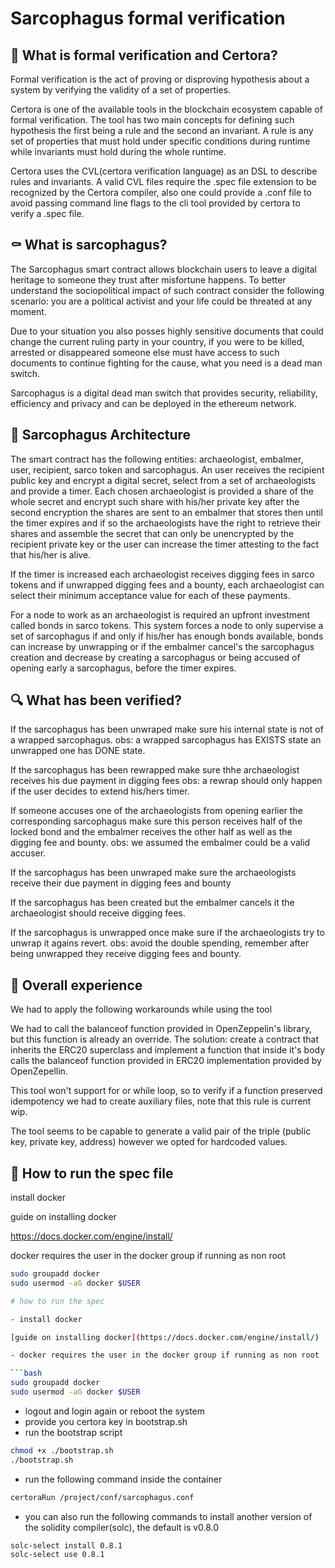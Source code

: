 # Sarcophagus formal verification

## 🤔 What is formal verification and Certora?

Formal verification is the act of proving or disproving hypothesis about a system by verifying
the validity of a set of properties.

Certora is one of the available tools in the blockchain ecosystem capable of formal
verification. The tool has two main concepts for defining such hypothesis the first being a rule
and the second an invariant. A rule is any set of properties that must hold under specific
conditions during runtime while invariants must hold during the whole runtime.

Certora uses the CVL(certora verification language) as an DSL to describe rules and invariants.
A valid CVL files require the .spec file extension to be recognized by the Certora compiler,
also one could provide a .conf file to avoid passing command line flags to the cli tool
provided by certora to verify a .spec file.

## ⚰️ What is sarcophagus?

The Sarcophagus smart contract allows blockchain users to leave a digital heritage to
someone they trust after misfortune happens. To better understand the sociopolitical impact
of such contract consider the following scenario: you are a political activist and your life could
be threated at any moment.

Due to your situation you also posses highly sensitive documents that could change the
current ruling party in your country, if you were to be killed, arrested or disappeared
someone else must have access to such documents to continue fighting for the cause, what
you need is a dead man switch.

Sarcophagus is a digital dead man switch that provides security, reliability, efficiency and
privacy and can be deployed in the ethereum network.

## 🧰 Sarcophagus Architecture

The smart contract has the following entities: archaeologist, embalmer, user, recipient, sarco
token and sarcophagus. An user receives the recipient public key and encrypt a digital secret,
select from a set of archaeologists and provide a timer. Each chosen archaeologist is
provided a share of the whole secret and encrypt such share with his/her private key after the
second encryption the shares are sent to an embalmer that stores then until the timer expires
and if so the archaeologists have the right to retrieve their shares and assemble the secret
that can only be unencrypted by the recipient private key or the user can increase the timer
attesting to the fact that his/her is alive.

If the timer is increased each archaeologist receives digging fees in sarco tokens and if
unwrapped digging fees and a bounty, each archaeologist can select their minimum
acceptance value for each of these payments.

For a node to work as an archaeologist is required an upfront investment called bonds in
sarco tokens. This system forces a node to only supervise a set of sarcophagus if and only if
his/her has enough bonds available, bonds can increase by unwrapping or if the embalmer
cancel's the sarcophagus creation and decrease by creating a sarcophagus or being accused
of opening early a sarcophagus, before the timer expires.

## 🔍 What has been verified?

If the sarcophagus has been unwraped make sure his internal state is not of a wrapped
sarcophagus. obs: a wrapped sarcophagus has EXISTS state an unwrapped one has
DONE state.

If the sarcophagus has been rewrapped make sure thhe archaeologist receives his due
payment in digging fees obs: a rewrap should only happen if the user decides to extend
his/hers timer.

If someone accuses one of the archaeologists from opening earlier the corresponding
sarcophagus make sure this person receives half of the locked bond and the embalmer
receives the other half as well as the digging fee and bounty. obs: we assumed the
embalmer could be a valid accuser.

If the sarcophagus has been unwraped make sure the archaeologists receive their due
payment in digging fees and bounty

If the sarcophagus has been created but the embalmer cancels it the archaeologist
should receive digging fees.

If the sarcophagus is unwrapped once make sure if the archaeologists try to unwrap it
agains revert. obs: avoid the double spending, remember after being unwrapped they
receive digging fees and bounty.

## 📎 Overall experience

We had to apply the following workarounds while using the tool

We had to call the balanceof function provided in OpenZeppelin's library, but this function is
already an override. The solution: create a contract that inherits the ERC20 superclass and
implement a function that inside it's body calls the balanceof function provided in ERC20
implementation provided by OpenZepellin.

This tool won't support for or while loop, so to verify if a function preserved idempotency we
had to create auxiliary files, note that this rule is current wip.

The tool seems to be capable to generate a valid pair of the triple (public key, private key,
address) however we opted for hardcoded values.

## 🐋 How to run the spec file

install docker

guide on installing docker

https://docs.docker.com/engine/install/

docker requires the user in the docker group if running as non root

```bash
sudo groupadd docker
sudo usermod -aG docker $USER

# how to run the spec

- install docker

[guide on installing docker](https://docs.docker.com/engine/install/)

- docker requires the user in the docker group if running as non root

```bash
sudo groupadd docker
sudo usermod -aG docker $USER
```
- logout and login again or reboot the system
- provide you certora key in bootstrap.sh
- run the bootstrap script
```bash
chmod +x ./bootstrap.sh
./bootstrap.sh
```
- run the following command inside the container
```bash
certoraRun /project/conf/sarcophagus.conf
```

- you can also run the following commands to install another version of the solidity compiler(solc), the default is v0.8.0

```bash
solc-select install 0.8.1
solc-select use 0.8.1 
```
